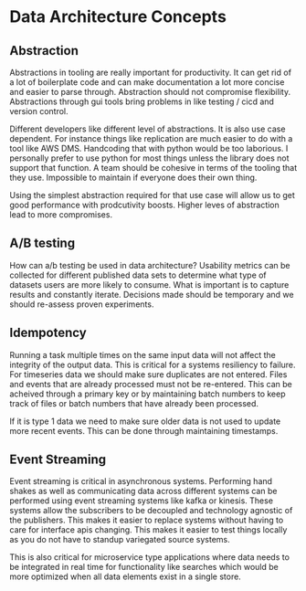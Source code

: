 # Data Architecture Concepts

## Abstraction

Abstractions in tooling are really important for productivity. It can get rid of a lot of boilerplate code and can make documentation a lot more concise and easier to parse through. Abstraction should not compromise flexibility. Abstractions through gui tools bring problems in like testing / cicd and version control.

Different developers like different level of abstractions. It is also use case dependent. For instance things like replication are much easier to do with a tool like AWS DMS. Handcoding that with python would be too laborious. I personally prefer to use python for most things unless the library does not support that function. A team should be cohesive in terms of the tooling that they use. Impossible to maintain if everyone does their own thing.

Using the simplest abstraction required for that use case will allow us to get good performance with prodcutivity boosts. Higher leves of abstraction lead to more compromises.

## A/B testing

How can a/b testing be used in data architecture? Usability metrics can be collected for different published data sets to determine what type of datasets users are more likely to consume. What is important is to capture results and constantly iterate. Decisions made should be temporary and we should re-assess proven experiments.

## Idempotency

Running a task multiple times on the same input data will not affect the integrity of the output data. This is critical for a systems resiliency to failure. For timeseries data we should make sure duplicates are not entered. Files and events that are already processed must not be re-entered. This can be acheived through a primary key or by maintaining batch numbers to keep track of files or batch numbers that have already been processed. 

If it is type 1 data we need to make sure older data is not used to update more recent events. This can be done through maintaining timestamps.

## Event Streaming

Event streaming is critical in asynchronous systems. Performing hand shakes as well as communicating data across different systems can be performed using event streaming systems like kafka or kinesis. These systems allow the subscribers to be decoupled and technology agnostic of the publishers. This makes it easier to replace systems without having to care for interface apis changing. This makes it easier to test things locally as you do not have to standup variegated source systems.

This is also critical for microservice type applications where data needs to be integrated in real time for functionality like searches which would be more optimized when all data elements exist in a single store.
